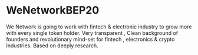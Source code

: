 # WeNetworkBEP20
We Network is going to work with fintech &amp; electronic industry to grow more with every single token holder.  Very transparent , Clean background of founders and revolutionary mind-set for fintech , electronics &amp; crypto Industries. Based on deeply research.
